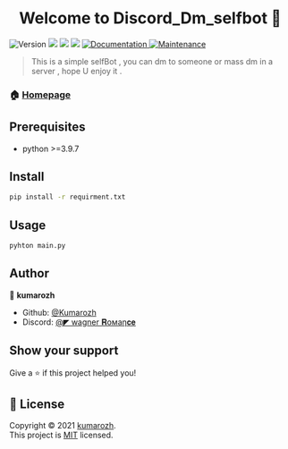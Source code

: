 <h1 align="center">Welcome to Discord_Dm_selfbot 👋</h1>
<p>
  <img alt="Version" src="https://img.shields.io/badge/version-0.0.5-blue.svg?cacheSeconds=2592000" />
  <img src="https://img.shields.io/badge/author-Kuamrozh-lightgrey" />
  <img src="https://img.shields.io/badge/version-0.0.5-green" />
  <img src="https://img.shields.io/badge/python-3.9.7-yellowgreen" />
  <a href="https://github.com/kefranabg/readme-md-generator#readme" target="_blank">
    <img alt="Documentation" src="https://img.shields.io/badge/documentation-yes-brightgreen.svg" />
  </a>
  <a href="https://github.com/kefranabg/readme-md-generator/graphs/commit-activity" target="_blank">
    <img alt="Maintenance" src="https://img.shields.io/badge/Maintained%3F-yes-green.svg" />
  </a>
  <a href="https://github.com/kefranabg/readme-md-generator/blob/master/LICENSE" target="_blank">
  </a>
</p>

> This is a simple selfBot , you can dm to someone or mass dm in a server , hope U enjoy it .

### 🏠 [Homepage](https://github.com/Kuamrozh/Discord_Dm_SelfBot#readme)

## Prerequisites

- python >=3.9.7

## Install

```sh
pip install -r requirment.txt
```

## Usage

```sh
pyhton main.py
```

## Author

👤 **kumarozh**

* Github: [@Kumarozh](https://github.com/Kumarozh)
* Discord: [@◤ wagner 𝐑𝗈мaη𝐜𝐞](https://discordapp.com/users/867431299673620500/)


## Show your support

Give a ⭐️ if this project helped you!

## 📝 License

Copyright © 2021 [kumarozh](https://github.com/Kumarozh).<br />
This project is [MIT](https://en.wikipedia.org/wiki/MIT_License) licensed.
